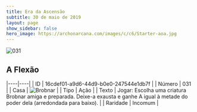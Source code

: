 ```yaml
---
title: Era da Ascensão
subtitle: 30 de maio de 2019
layout: page
show_sidebar: false
hero_image: https://archonarcana.com/images/c/c6/Starter-aoa.jpg
---
```


![031](https://cdn.keyforgegame.com/media/card_front/pt/435_031_FG673XV8CJ9X_pt.png)

## A Flexão

|----|----|
| ID | 16cdef01-a9d6-44d9-b0e0-247544e1db7f |
| Número | 031 |
| Casa | ![Brobnar](https://archonarcana.com/images/thumb/e/e0/Brobnar.png/22px-Brobnar.png "Brobnar") |
| Tipo | Ação |
| Texto | Jogar: Escolha uma criatura Brobnar amiga e preparada. Deixe-a exausta e ganhe A igual à metade do poder dela (arredondada para baixo). |
| Raridade | Incomum |
